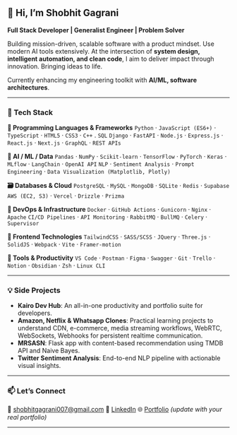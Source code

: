 ## 👋 Hi, I’m **Shobhit Gagrani**

**Full Stack Developer | Generalist Engineer | Problem Solver**

Building mission-driven, scalable software with a product mindset. Use modern AI tools extensively. At the intersection of **system design, intelligent automation, and clean code**, I aim to deliver impact through innovation. Bringing ideas to life.

Currently enhancing my engineering toolkit with **AI/ML, software architectures**.

---

### 🔧 Tech Stack

**📌 Programming Languages & Frameworks**
`Python` · `JavaScript (ES6+)` · `TypeScript` · `HTML5` · `CSS3` · `C++` . `SQL`
`Django` · `FastAPI` · `Node.js` · `Express.js` · `React.js` · `Next.js` · `GraphQL` · `REST APIs`

**🧠 AI / ML / Data**
`Pandas` · `NumPy` · `Scikit-learn` · `TensorFlow` · `PyTorch` · `Keras` · `MLflow` · `LangChain` · `OpenAI API`
`NLP` · `Sentiment Analysis` · `Prompt Engineering` · `Data Visualization (Matplotlib, Plotly)`

**🗃️ Databases & Cloud**
`PostgreSQL` · `MySQL` · `MongoDB` · `SQLite` · `Redis` · `Supabase`
`AWS (EC2, S3)` · `Vercel` · `Drizzle` · `Prizma`

**🚀 DevOps & Infrastructure**
`Docker` · `GitHub Actions` · `Gunicorn` · `Nginx` · `Apache`
`CI/CD Pipelines` · `API Monitoring` · `RabbitMQ` ·  `BullMQ` · `Celery` · `Supervisor`

**🎨 Frontend Technologies**
`TailwindCSS` · `SASS/SCSS` · `JQuery` · `Three.js` · `SolidJS` · `Webpack` · `Vite` · `Framer-motion`

**🧰 Tools & Productivity**
`VS Code` · `Postman` · `Figma` · `Swagger` · `Git` · `Trello` · `Notion` · `Obsidian` · `Zsh` · `Linux CLI`

---

### 💡 Side Projects

* **Kairo Dev Hub**: An all-in-one productivity and portfolio suite for developers.
* **Amazon, Netflix & Whatsapp Clones**: Practical learning projects to understand CDN, e-commerce, media streaming workflows, WebRTC, WebSockets, Webhooks for persistent realtime communication.
* **MRSASN**: Flask app with content-based recommendation using TMDB API and Naive Bayes.
* **Twitter Sentiment Analysis**: End-to-end NLP pipeline with actionable visual insights.

---

### 📫 Let’s Connect

📧 [shobhitgagrani007@gmail.com](mailto:shobhitgagrani007@gmail.com)
🔗 [LinkedIn](https://www.linkedin.com/in/shobhit-gagrani-469b501a2)
🌐 [Portfolio](https://yourportfolio.com/) *(update with your real portfolio)*

---
